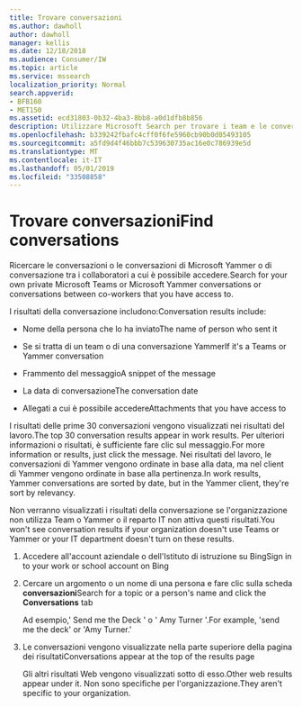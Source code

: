 ```yaml
---
title: Trovare conversazioni
ms.author: dawholl
author: dawholl
manager: kellis
ms.date: 12/18/2018
ms.audience: Consumer/IW
ms.topic: article
ms.service: mssearch
localization_priority: Normal
search.appverid:
- BFB160
- MET150
ms.assetid: ecd31803-0b32-4ba3-8bb8-a0d1dfb8b856
description: Utilizzare Microsoft Search per trovare i team e le conversazioni di Yammer e i dettagli visualizzati
ms.openlocfilehash: b339242fbafc4cff0f6fe5960cb90b0d05493105
ms.sourcegitcommit: a5fd9d4f46bbb7c539630735ac16e0c786939e5d
ms.translationtype: MT
ms.contentlocale: it-IT
ms.lasthandoff: 05/01/2019
ms.locfileid: "33508858"
---
```

# <a name="find-conversations"></a><span data-ttu-id="b73c2-103">Trovare conversazioni</span><span class="sxs-lookup"><span data-stu-id="b73c2-103">Find conversations</span></span>

<span data-ttu-id="b73c2-104">Ricercare le conversazioni o le conversazioni di Microsoft Yammer o di conversazione tra i collaboratori a cui è possibile accedere.</span><span class="sxs-lookup"><span data-stu-id="b73c2-104">Search for your own private Microsoft Teams or Microsoft Yammer conversations or conversations between co-workers that you have access to.</span></span>
  
<span data-ttu-id="b73c2-105">I risultati della conversazione includono:</span><span class="sxs-lookup"><span data-stu-id="b73c2-105">Conversation results include:</span></span>
  
- <span data-ttu-id="b73c2-106">Nome della persona che lo ha inviato</span><span class="sxs-lookup"><span data-stu-id="b73c2-106">The name of person who sent it</span></span>
    
- <span data-ttu-id="b73c2-107">Se si tratta di un team o di una conversazione Yammer</span><span class="sxs-lookup"><span data-stu-id="b73c2-107">If it's a Teams or Yammer conversation</span></span>
    
- <span data-ttu-id="b73c2-108">Frammento del messaggio</span><span class="sxs-lookup"><span data-stu-id="b73c2-108">A snippet of the message</span></span>
    
- <span data-ttu-id="b73c2-109">La data di conversazione</span><span class="sxs-lookup"><span data-stu-id="b73c2-109">The conversation date</span></span>
    
- <span data-ttu-id="b73c2-110">Allegati a cui è possibile accedere</span><span class="sxs-lookup"><span data-stu-id="b73c2-110">Attachments that you have access to</span></span>
    
<span data-ttu-id="b73c2-111">I risultati delle prime 30 conversazioni vengono visualizzati nei risultati del lavoro.</span><span class="sxs-lookup"><span data-stu-id="b73c2-111">The top 30 conversation results appear in work results.</span></span> <span data-ttu-id="b73c2-112">Per ulteriori informazioni o risultati, è sufficiente fare clic sul messaggio.</span><span class="sxs-lookup"><span data-stu-id="b73c2-112">For more information or results, just click the message.</span></span> <span data-ttu-id="b73c2-113">Nei risultati del lavoro, le conversazioni di Yammer vengono ordinate in base alla data, ma nel client di Yammer vengono ordinate in base alla pertinenza.</span><span class="sxs-lookup"><span data-stu-id="b73c2-113">In work results, Yammer conversations are sorted by date, but in the Yammer client, they're sort by relevancy.</span></span>
  
<span data-ttu-id="b73c2-114">Non verranno visualizzati i risultati della conversazione se l'organizzazione non utilizza Team o Yammer o il reparto IT non attiva questi risultati.</span><span class="sxs-lookup"><span data-stu-id="b73c2-114">You won't see conversation results if your organization doesn't use Teams or Yammer or your IT department doesn't turn on these results.</span></span>
  
1. <span data-ttu-id="b73c2-115">Accedere all'account aziendale o dell'Istituto di istruzione su Bing</span><span class="sxs-lookup"><span data-stu-id="b73c2-115">Sign in to your work or school account on Bing</span></span>
    
2. <span data-ttu-id="b73c2-116">Cercare un argomento o un nome di una persona e fare clic sulla scheda **conversazioni**</span><span class="sxs-lookup"><span data-stu-id="b73c2-116">Search for a topic or a person's name and click the **Conversations** tab</span></span> 
    
    <span data-ttu-id="b73c2-117">Ad esempio,' Send me the Deck ' o ' Amy Turner '.</span><span class="sxs-lookup"><span data-stu-id="b73c2-117">For example, 'send me the deck' or 'Amy Turner.'</span></span>
    
3. <span data-ttu-id="b73c2-118">Le conversazioni vengono visualizzate nella parte superiore della pagina dei risultati</span><span class="sxs-lookup"><span data-stu-id="b73c2-118">Conversations appear at the top of the results page</span></span>
    
    <span data-ttu-id="b73c2-119">Gli altri risultati Web vengono visualizzati sotto di esso.</span><span class="sxs-lookup"><span data-stu-id="b73c2-119">Other web results appear under it.</span></span> <span data-ttu-id="b73c2-120">Non sono specifiche per l'organizzazione.</span><span class="sxs-lookup"><span data-stu-id="b73c2-120">They aren't specific to your organization.</span></span>
    


